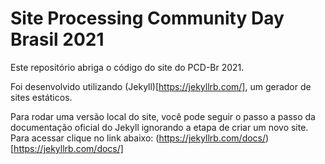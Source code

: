 # Site Processing Community Day Brasil 2021

Este repositório abriga o código do site do PCD-Br 2021.

Foi desenvolvido utilizando (Jekyll)[https://jekyllrb.com/], um gerador de sites estáticos.

Para rodar uma versão local do site, você pode seguir o passo a passo da documentação oficial do Jekyll ignorando a etapa de criar um novo site. Para acessar clique no link abaixo:
(https://jekyllrb.com/docs/)[https://jekyllrb.com/docs/]